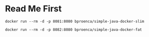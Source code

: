 # Read Me First

```
docker run --rm -d -p 8081:8080 bproenca/simple-java-docker-slim

docker run --rm -d -p 8082:8080 bproenca/simple-java-docker-fat

```